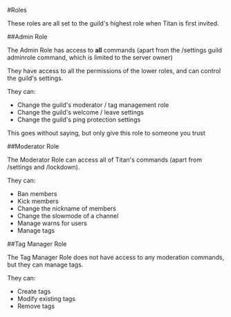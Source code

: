 #Roles

These roles are all set to the guild's highest role when Titan is first invited.

##Admin Role

The Admin Role has access to **all** commands (apart from the /settings guild adminrole command, which is limited to the server owner)

They have access to all the permissions of the lower roles, and can control the guild's settings.

They can:

* Change the guild's moderator / tag management role
* Change the guild's welcome / leave settings
* Change the guild's ping protection settings

This goes without saying, but only give this role to someone you trust

##Moderator Role

The Moderator Role can access all of Titan's commands (apart from /settings and /lockdown).

They can:

* Ban members
* Kick members
* Change the nickname of members
* Change the slowmode of a channel
* Manage warns for users
* Manage tags

##Tag Manager Role

The Tag Manager Role does not have access to any moderation commands, but they can manage tags.

They can:

* Create tags
* Modify existing tags
* Remove tags